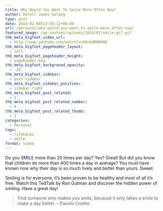 ```yaml
---
title: Why Would You Want To Smile More Often Now?
author: Dorell James Galang
type: post
date: 2014-02-08T13:55:12+00:00
url: /personal/why-would-you-want-to-smile-more-often-now/
featured_image: /wp-content/uploads/2014/02/smile-gif.gif
thb_meta_bigfoot_video_url:
  - http://www.youtube.com/watch?v=U9cGdRNMdQQ
thb_meta_bigfoot_pageheader_layout:
  - left
thb_meta_bigfoot_pageheader_height:
  - pageheader-big
thb_meta_bigfoot_background_opacity:
  - .25
thb_meta_bigfoot_sidebar:
  - post-sidebar
thb_meta_bigfoot_sidebar_position:
  - sidebar-right
thb_meta_bigfoot_post_related:
  - 1
thb_meta_bigfoot_post_related_number:
  - 4
thb_meta_bigfoot_post_related_thumb:
  - 1
categories:
  - Personal
tags:
  - lifehacks
  - smile
format: video
---
```


Do you SMILE more than 20 times per day? Yes? Great! But did you know that children do more than 400 times a day in average? You must have known now why their day is so much lively and better than yours. Sweet. <span class="wp-font-emots-emo-happy"></span>

Smiling is for everyone, it&#8217;s been proven to be healthy and most of all it&#8217;s free. Watch this TedTalk by Ron Gutman and discover the hidden power of smiling. Have a great day! <span class="wp-font-emots-emo-happy"></span>

> Find someone who makes you smile, because it only takes a smile to make a day better. &#8211; Pauolo Coelho
